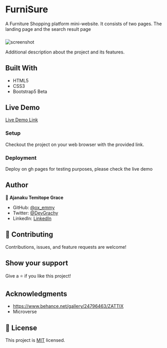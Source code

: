 # FurniSure
A Furniture Shopping platform mini-website. It consists of two pages. The landing page and the search result page

### 

![screenshot](./Desktop-Newsweek.png)

Additional description about the project and its features.

## Built With

- HTML5
- CSS3
- Bootstrap5 Beta


## Live Demo

[Live Demo Link](https://gracetemitope.github.io/FurniSure/)



### Setup
Checkout the project on your web browser with the provided link.

### Deployment
Deploy on gh pages for testing purposes, please check the live demo


## Author

👤 **Ajanaku Temitope Grace**

- GitHub: [@ox_emmy](https://github.com/Gracetemitope)
- Twitter: [@DevGrachy](https://twitter.com/DevGrachy)
- LinkedIn: [LinkedIn](https://www.linkedin.com/in/ajanaku-temitope-427778199/)

## 🤝 Contributing

Contributions, issues, and feature requests are welcome!


## Show your support

Give a ⭐️ if you like this project!

## Acknowledgments

- https://www.behance.net/gallery/24796463/ZATTIX
- Microverse

## 📝 License

This project is [MIT](./LICENSE) licensed.
